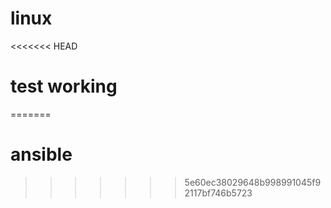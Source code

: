 # linux
<<<<<<< HEAD
# test working
=======
# ansible
>>>>>>> 5e60ec38029648b998991045f92117bf746b5723
